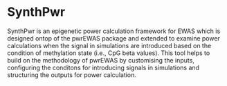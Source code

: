 # SynthPwr
SynthPwr is an epigenetic power calculation framework for EWAS which is designed ontop of the pwrEWAS package and extended to examine power calculations when the signal in simulations are introduced based on the condition of methylation state (i.e., CpG beta values). This tool helps to build on the methodology of pwrEWAS by customising the inputs, configuring the conditons for introducing signals in simulations and structuring the outputs for power calculation.
